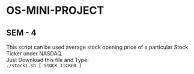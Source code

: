# OS-MINI-PROJECT
## SEM - 4
This script can be used average stock opening price of a particular Stock Ticker under NASDAQ.</br>
Just Download this file and Type:</br>
``` ./stock1.sh [ STOCK TICKER ] ```

